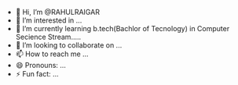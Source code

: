 - 👋 Hi, I’m @RAHULRAIGAR
- 👀 I’m interested in ...
- 🌱 I’m currently learning b.tech(Bachlor of Tecnology) in Computer Secience Stream.....
- 💞️ I’m looking to collaborate on ...
- 📫 How to reach me ...
- 😄 Pronouns: ...
- ⚡ Fun fact: ...

<!---
RAHULRAIGAR/RAHULRAIGAR is a ✨ special ✨ repository because its `README.md` (this file) appears on your GitHub profile.
You can click the Preview link to take a look at your changes.
--->
